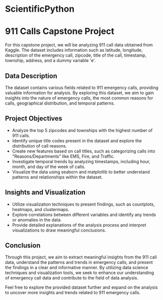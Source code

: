 # ScientificPython

# 911 Calls Capstone Project

For this capstone project, we will be analyzing 911 call data obtained from Kaggle. The dataset includes information such as latitude, longitude, description of the emergency call, zipcode, title of the call, timestamp, township, address, and a dummy variable 'e'.

## Data Description

The dataset contains various fields related to 911 emergency calls, providing valuable information for analysis. By exploring this dataset, we aim to gain insights into the nature of emergency calls, the most common reasons for calls, geographical distribution, and temporal patterns.

## Project Objectives

- Analyze the top 5 zipcodes and townships with the highest number of 911 calls.
- Identify unique title codes present in the dataset and explore the distribution of call reasons.
- Create new features based on call titles, such as categorizing calls into "Reasons/Departments" like EMS, Fire, and Traffic.
- Investigate temporal trends by analyzing timestamps, including hour, month, and day of the week of calls.
- Visualize the data using seaborn and matplotlib to better understand patterns and relationships within the dataset.

## Insights and Visualization

- Utilize visualization techniques to present findings, such as countplots, heatmaps, and clustermaps.
- Explore correlations between different variables and identify any trends or anomalies in the data.
- Provide detailed explanations of the analysis process and interpret visualizations to draw meaningful conclusions.

## Conclusion

Through this project, we aim to extract meaningful insights from the 911 call data, understand the patterns and trends in emergency calls, and present the findings in a clear and informative manner. By utilizing data science techniques and visualization tools, we seek to enhance our understanding of emergency call data and contribute to the field of data analysis.

Feel free to explore the provided dataset further and expand on the analysis to uncover more insights and trends related to 911 emergency calls.

